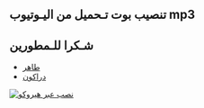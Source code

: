## تنصيب بوت تـحميل من اليـوتيوب mp3 

    
## شـكرا للـمطورين
* [طاهر](https://t.me/T2R_9) 
* [دراكون](https://t.me/Dragon_2022_D)

[![نصب عبر هيروكو](https://www.herokucdn.com/deploy/button.svg)](https://heroku.com/deploy?template=https://github.com/taher-1/YouTube1)
